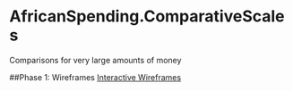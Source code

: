 # AfricanSpending.ComparativeScales
Comparisons for very large amounts of money

##Phase 1: Wireframes
[Interactive Wireframes](https://marvelapp.com/503gca)

